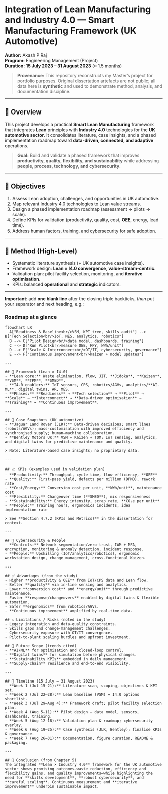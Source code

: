 # Integration of Lean Manufacturing and Industry 4.0 — Smart Manufacturing Framework (UK Automotive)

**Author:** Akash P Raj  
**Program:** Engineering Management (Project)  
**Duration:** **15 July 2023 – 31 August 2023** (≈ 1.5 months)

> **Provenance:** This repository reconstructs my Master’s project for portfolio purposes. Original dissertation artefacts are not public; all data here is **synthetic** and used to demonstrate method, analysis, and documentation discipline.

---

## 📌 Overview
This project develops a practical **Smart Lean Manufacturing** framework that integrates **Lean** principles with **Industry 4.0** technologies for the **UK automotive sector**. It consolidates literature, case insights, and a phased implementation roadmap toward **data-driven, connected, and adaptive** operations.

> **Goal:** Build and validate a phased framework that improves **productivity, quality, flexibility, and sustainability** while addressing **people, process, technology, and cybersecurity**.

---

## 🎯 Objectives
1. Assess Lean adoption, challenges, and opportunities in UK automotive.  
2. Map relevant Industry 4.0 technologies to Lean value streams.  
3. Design a phased implementation roadmap (assessment → pilots → scale).  
4. Define KPIs for validation (productivity, quality, cost, **OEE**, energy, lead time).  
5. Address human factors, training, and cybersecurity for safe adoption.

---

## 🧭 Method (High-Level)
- Systematic literature synthesis (+ UK automotive case insights).  
- Framework design: **Lean × I4.0 convergence**, **value-stream-centric**.  
- Validation plan: pilot facility selection, monitoring, and **iterative optimisation**.  
- KPIs: balanced **operational** and **strategic** indicators.

---

**Important**: add **one blank line** after the closing triple backticks, *then* put your separator and next heading, e.g.:

### Roadmap at a glance

```mermaid
flowchart LR
  A["Readiness & Baseline<br/>VSM, KPI tree, skills audit"] --> B["Tech Selection<br/>IoT, MES, analytics, robotics"]
  B --> C["Pilot Design<br/>data model, dashboards, training"]
  C --> D["Run Pilot<br/>measure OEE, FPY, kWh/unit"]
  D --> E["Scale & Interconnect<br/>OT/IT, cybersecurity, governance"]
  E --> F["Continuous Improvement<br/>kaizen + model updates"]

---

## 🧩 Framework (Lean × I4.0)
- **Lean core:** Waste elimination, flow, JIT, **Jidoka**, **Kaizen**, **VSM**, **TPM**, **SMED**.  
- **I4.0 enablers:** IoT sensors, CPS, robotics/AGVs, analytics/**AI-ML**, digital twins, AR, MES.  
- **Phases:** **Readiness** → **Tech selection** → **Pilot** → **Scale** → **Interconnect** → **Data-driven optimisation** → **Training** → **Continuous improvement**.

---

## 🧪 Case Snapshots (UK automotive)
- **Jaguar Land Rover (JLR):** Data-driven decisions; smart lines (robots/AGVs); mass-customisation with improved efficiency and synchronised supply; human–machine collaboration.  
- **Bentley Motors UK:** VSM + Kaizen + TQM; IoT sensing, analytics, and digital twins for predictive maintenance and quality.

> Note: Literature-based case insights; no proprietary data.

---

## 📈 KPIs (examples used in validation plan)
- **Productivity:** Throughput, cycle time, flow efficiency, **OEE**  
- **Quality:** First-pass yield, defects per million (DPMO), rework rate  
- **Cost/Energy:** Conversion cost per unit, **kWh/unit**, maintenance cost  
- **Flexibility:** Changeover time (**SMED**), mix responsiveness  
- **Sustainability:** Energy intensity, scrap rate, **CO₂e per unit**  
- **People:** Training hours, ergonomics incidents, idea implementation rate

> See **Section 4.7.2 (KPIs and Metrics)** in the dissertation for context.

---

## 🔐 Cybersecurity & People
- **Controls:** Network segmentation/zero-trust, IAM + MFA, encryption, monitoring & anomaly detection, incident response.  
- **People:** Upskilling (IoT/analytics/robotics), ergonomic workstation design, change management, cross-functional Kaizen.

---

## ✅ Advantages (from the study)
- Higher **productivity & OEE** from IoT/CPS data and Lean flow.  
- Better **quality** via in-line sensing and analytics.  
- Lower **conversion cost** and **energy/unit** through predictive maintenance.  
- Faster **response/changeovers** enabled by digital twins & flexible automation.  
- Safer **ergonomics** from robotics/AGVs.  
- **Continuous improvement** amplified by real-time data.

## ⚠️ Limitations / Risks (noted in the study)
- Legacy integration and data-quality constraints.  
- Skills gaps and change-management challenges.  
- Cybersecurity exposure with OT/IT convergence.  
- Pilot-to-plant scaling hurdles and upfront investment.

## 🔭 Future Scope (trends cited)
- **AI/ML** for optimisation and closed-loop control.  
- **Digital twins** for simulation before physical changes.  
- **Sustainability KPIs** embedded in daily management.  
- **Supply-chain** resilience and end-to-end visibility.

---

## 📅 Timeline (15 July – 31 August 2023)
- **Week 1 (Jul 15–21):** Literature scan, scoping, objectives & KPI set.  
- **Week 2 (Jul 22–28):** Lean baseline (VSM) + I4.0 options shortlist.  
- **Week 3 (Jul 29–Aug 4):** Framework draft; pilot facility selection plan.  
- **Week 4 (Aug 5–11):** Pilot design — data model, sensors, dashboards, training.  
- **Week 5 (Aug 12–18):** Validation plan & roadmap; cybersecurity overlay.  
- **Week 6 (Aug 19–25):** Case synthesis (JLR, Bentley); finalise KPIs & governance.  
- **Week 7 (Aug 26–31):** Documentation, figure curation, README & packaging.

---

## 🧾 Conclusion (from Chapter 5)
The integrated **Lean × Industry 4.0** framework for the UK automotive sector shows promising outcomes—waste reduction, efficiency and flexibility gains, and quality improvements—while highlighting the need for **skills development**, **robust cybersecurity**, and **careful scaling**. Continuous measurement and **iterative improvement** underpin sustainable impact.
